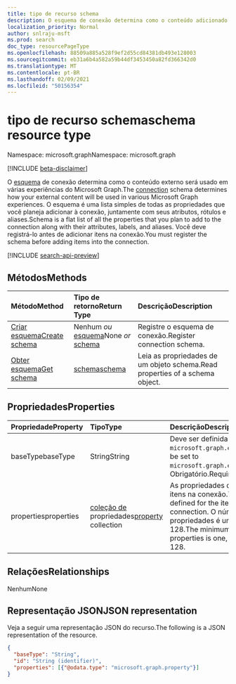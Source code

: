 ```yaml
---
title: tipo de recurso schema
description: O esquema de conexão determina como o conteúdo adicionado a uma conexão será usado em várias experiências do Microsoft Graph.
localization_priority: Normal
author: snlraju-msft
ms.prod: search
doc_type: resourcePageType
ms.openlocfilehash: 88509a885a528f9ef2d55cd84381db493e128003
ms.sourcegitcommit: eb31a6b4a582a59b44df3453450a82fd366342d0
ms.translationtype: MT
ms.contentlocale: pt-BR
ms.lasthandoff: 02/09/2021
ms.locfileid: "50156354"
---
```

# <a name="schema-resource-type"></a><span data-ttu-id="9cef3-103">tipo de recurso schema</span><span class="sxs-lookup"><span data-stu-id="9cef3-103">schema resource type</span></span>

<span data-ttu-id="9cef3-104">Namespace: microsoft.graph</span><span class="sxs-lookup"><span data-stu-id="9cef3-104">Namespace: microsoft.graph</span></span>

[!INCLUDE [beta-disclaimer](../../includes/beta-disclaimer.md)]

<span data-ttu-id="9cef3-105">O [esquema](externalconnection.md) de conexão determina como o conteúdo externo será usado em várias experiências do Microsoft Graph.</span><span class="sxs-lookup"><span data-stu-id="9cef3-105">The [connection](externalconnection.md) schema determines how your external content will be used in various Microsoft Graph experiences.</span></span> <span data-ttu-id="9cef3-106">O esquema é uma lista simples de todas as propriedades que você planeja adicionar à conexão, juntamente com seus atributos, rótulos e aliases.</span><span class="sxs-lookup"><span data-stu-id="9cef3-106">Schema is a flat list of all the properties that you plan to add to the connection along with their attributes, labels, and aliases.</span></span> <span data-ttu-id="9cef3-107">Você deve registrá-lo antes de adicionar itens na conexão.</span><span class="sxs-lookup"><span data-stu-id="9cef3-107">You must register the schema before adding items into the connection.</span></span>

[!INCLUDE [search-api-preview](../../includes/search-api-preview-signup.md)]

## <a name="methods"></a><span data-ttu-id="9cef3-108">Métodos</span><span class="sxs-lookup"><span data-stu-id="9cef3-108">Methods</span></span>

| <span data-ttu-id="9cef3-109">Método</span><span class="sxs-lookup"><span data-stu-id="9cef3-109">Method</span></span>                                                    | <span data-ttu-id="9cef3-110">Tipo de retorno</span><span class="sxs-lookup"><span data-stu-id="9cef3-110">Return Type</span></span>                   | <span data-ttu-id="9cef3-111">Descrição</span><span class="sxs-lookup"><span data-stu-id="9cef3-111">Description</span></span> |
|:----------------------------------------------------------|:------------------------------|:--|
| [<span data-ttu-id="9cef3-112">Criar esquema</span><span class="sxs-lookup"><span data-stu-id="9cef3-112">Create schema</span></span>](../api/externalconnection-post-schema.md) | <span data-ttu-id="9cef3-113">Nenhum *ou* [esquema](schema.md)</span><span class="sxs-lookup"><span data-stu-id="9cef3-113">None *or* [schema](schema.md)</span></span> | <span data-ttu-id="9cef3-114">Registre o esquema de conexão.</span><span class="sxs-lookup"><span data-stu-id="9cef3-114">Register connection schema.</span></span> |
| [<span data-ttu-id="9cef3-115">Obter esquema</span><span class="sxs-lookup"><span data-stu-id="9cef3-115">Get schema</span></span>](../api/schema-get.md)                        | [<span data-ttu-id="9cef3-116">schema</span><span class="sxs-lookup"><span data-stu-id="9cef3-116">schema</span></span>](schema.md)           | <span data-ttu-id="9cef3-117">Leia as propriedades de um objeto schema.</span><span class="sxs-lookup"><span data-stu-id="9cef3-117">Read properties of a schema object.</span></span> |

## <a name="properties"></a><span data-ttu-id="9cef3-118">Propriedades</span><span class="sxs-lookup"><span data-stu-id="9cef3-118">Properties</span></span>

| <span data-ttu-id="9cef3-119">Propriedade</span><span class="sxs-lookup"><span data-stu-id="9cef3-119">Property</span></span>   | <span data-ttu-id="9cef3-120">Tipo</span><span class="sxs-lookup"><span data-stu-id="9cef3-120">Type</span></span>                               | <span data-ttu-id="9cef3-121">Descrição</span><span class="sxs-lookup"><span data-stu-id="9cef3-121">Description</span></span>                |
|:-----------|:-----------------------------------|:---------------------------|
| <span data-ttu-id="9cef3-122">baseType</span><span class="sxs-lookup"><span data-stu-id="9cef3-122">baseType</span></span>   | <span data-ttu-id="9cef3-123">String</span><span class="sxs-lookup"><span data-stu-id="9cef3-123">String</span></span>                             | <span data-ttu-id="9cef3-124">Deve ser definida como `microsoft.graph.externalItem`.</span><span class="sxs-lookup"><span data-stu-id="9cef3-124">Must be set to `microsoft.graph.externalItem`.</span></span> <span data-ttu-id="9cef3-125">Obrigatório.</span><span class="sxs-lookup"><span data-stu-id="9cef3-125">Required.</span></span> |
| <span data-ttu-id="9cef3-126">properties</span><span class="sxs-lookup"><span data-stu-id="9cef3-126">properties</span></span> | <span data-ttu-id="9cef3-127">[coleção de](property.md) propriedades</span><span class="sxs-lookup"><span data-stu-id="9cef3-127">[property](property.md) collection</span></span> | <span data-ttu-id="9cef3-128">As propriedades definidas para os itens na conexão.</span><span class="sxs-lookup"><span data-stu-id="9cef3-128">The properties defined for the items in the connection.</span></span> <span data-ttu-id="9cef3-129">O número mínimo de propriedades é um, o máximo é 128.</span><span class="sxs-lookup"><span data-stu-id="9cef3-129">The minimum number of properties is one, the maximum is 128.</span></span> |

## <a name="relationships"></a><span data-ttu-id="9cef3-130">Relações</span><span class="sxs-lookup"><span data-stu-id="9cef3-130">Relationships</span></span>

<span data-ttu-id="9cef3-131">Nenhum</span><span class="sxs-lookup"><span data-stu-id="9cef3-131">None</span></span>

## <a name="json-representation"></a><span data-ttu-id="9cef3-132">Representação JSON</span><span class="sxs-lookup"><span data-stu-id="9cef3-132">JSON representation</span></span>

<span data-ttu-id="9cef3-133">Veja a seguir uma representação JSON do recurso.</span><span class="sxs-lookup"><span data-stu-id="9cef3-133">The following is a JSON representation of the resource.</span></span>

<!-- {
  "blockType": "resource",
  "optionalProperties": [

  ],
  "@odata.type": "microsoft.graph.schema",
  "keyProperty": "id"
}-->

```json
{
  "baseType": "String",
  "id": "String (identifier)",
  "properties": [{"@odata.type": "microsoft.graph.property"}]
}
```

<!-- uuid: 16cd6b66-4b1a-43a1-adaf-3a886856ed98
2019-02-04 14:57:30 UTC -->
<!-- {
  "type": "#page.annotation",
  "description": "schema resource",
  "keywords": "",
  "section": "documentation",
  "tocPath": ""
}-->



